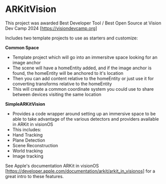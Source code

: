 # ARKitVision

This project was awarded Best Developer Tool / Best Open Source at Vision Dev Camp 2024 [https://visiondevcamp.org]

Includes two template projects to use as starters and customize:

**Common Space**
* Template project which will go into an immersitve space looking for an image anchor
* The scene will have a homeEntity added, and if the image anchor is found, the homeEntity will be anchored to it's location
* Then you can add content relative to the homeEntity or just use it for converting transforms relative to the homeEntity
* This will create a common coordinate system you could use to share between devices visiting the same location

**SimpleARKitVision**
* Provides a code wrapper around setting up an immersive space to be able to take advantage of the various detectors and providers available in ARKit in visionOS
* This includes:
*   Hand Tracking
*   Plane Detection
*   Scene Reconstruction
*   World tracking
*   Image tracking

See Apple's documentation ARKit in visionOS [https://developer.apple.com/documentation/arkit/arkit_in_visionos] for a great intro to these features.

